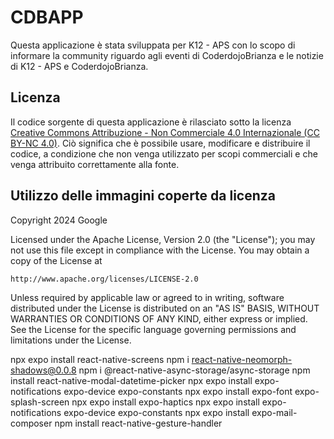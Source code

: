 # CDBAPP 

Questa applicazione è stata  sviluppata per K12 - APS con lo scopo di informare la community riguardo agli eventi di CoderdojoBrianza e le notizie di K12 - APS e CoderdojoBrianza.

## Licenza
Il codice sorgente di questa applicazione è rilasciato sotto la licenza [Creative Commons Attribuzione - Non Commerciale 4.0 Internazionale (CC BY-NC 4.0)](https://creativecommons.org/licenses/by-nc/4.0/). Ciò significa che è possibile usare, modificare e distribuire il codice, a condizione che non venga utilizzato per scopi commerciali e che venga attribuito correttamente alla fonte.

## Utilizzo delle immagini coperte da licenza
Copyright 2024 Google 

Licensed under the Apache License, Version 2.0 (the "License");
you may not use this file except in compliance with the License.
You may obtain a copy of the License at

    http://www.apache.org/licenses/LICENSE-2.0

Unless required by applicable law or agreed to in writing, software
distributed under the License is distributed on an "AS IS" BASIS,
WITHOUT WARRANTIES OR CONDITIONS OF ANY KIND, either express or implied.
See the License for the specific language governing permissions and
limitations under the License.



npx expo install react-native-screens
npm i react-native-neomorph-shadows@0.0.8
npm i @react-native-async-storage/async-storage
npm install react-native-modal-datetime-picker
npx expo install expo-notifications expo-device expo-constants
npx expo install expo-font expo-splash-screen
npx expo install expo-haptics
npx expo install expo-notifications expo-device expo-constants
npx expo install expo-mail-composer
npm install react-native-gesture-handler 
